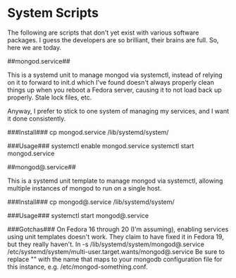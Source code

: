 # System Scripts

The following are scripts that don't yet exist with various software packages.  I guess the developers are so brilliant, their brains are full.  So, here we are today.

##mongod.service##

This is a systemd unit to manage mongod via systemctl, instead of relying on it to forward to init.d which I've found doesn't always properly clean things up when you reboot a Fedora server, causing it to not load back up properly.  Stale lock files, etc.

Anyway, I prefer to stick to one system of managing my services, and I want it done consistently.

###Install###
    cp mongod.service /lib/systemd/system/

###Usage###
    systemctl enable mongod.service
    systemctl start mongod.service

##mongod@.service##

This is a systemd unit template to manage mongod via systemctl, allowing multiple instances of mongod to run on a single host.

###Install###
    cp mongod\@.service /lib/systemd/system/

###Usage###
    systemctl start mongod@<instance name>.service

###Gotchas###
On Fedora 16 through 20 (I'm assuming), enabling services using unit templates doesn't work.  They claim to have fixed it in Fedora 19, but they really haven't.
    ln -s /lib/systemd/system/mongod\@.service /etc/systemd/system/multi-user.target.wants/mongod\@<instance name>.service
Be sure to replace "<instance name>" with the name that maps to your mongodb configuration file for this instance, e.g. /etc/mongod-something.conf.
